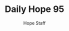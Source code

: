 ---
image: /assets/img/daily-hope-default-artwork.png
title: Daily Hope 95
number: 95
categories:
  - Daily Hope
author: Hope Staff
notes: Daily Hope 95
embed: >-
  <iframe style="border-radius:12px" src="https://open.spotify.com/embed/episode/6T3g02WYz7mBcMztnAxKOw?utm_source=generator" width="100%" height="152" frameBorder="0" allowfullscreen="" allow="autoplay; clipboard-write; encrypted-media; fullscreen; picture-in-picture" loading="lazy"></iframe>
---